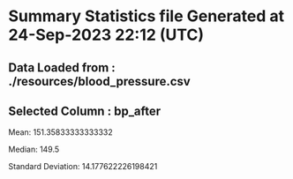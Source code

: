 # Summary Statistics file Generated at 24-Sep-2023 22:12 (UTC)
## Data Loaded from : ./resources/blood_pressure.csv
## Selected Column : bp_after

Mean: 151.35833333333332

Median: 149.5

Standard Deviation: 14.177622226198421